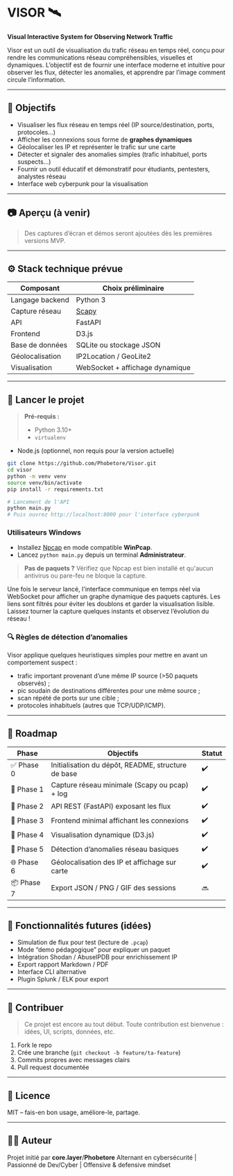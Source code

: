 # VISOR 🛰️

**Visual Interactive System for Observing Network Traffic**

Visor est un outil de visualisation du trafic réseau en temps réel, conçu pour rendre les communications réseau compréhensibles, visuelles et dynamiques. L’objectif est de fournir une interface moderne et intuitive pour observer les flux, détecter les anomalies, et apprendre par l’image comment circule l’information.

---

## 📌 Objectifs

- Visualiser les flux réseau en temps réel (IP source/destination, ports, protocoles…)
- Afficher les connexions sous forme de **graphes dynamiques**
- Géolocaliser les IP et représenter le trafic sur une carte
- Détecter et signaler des anomalies simples (trafic inhabituel, ports suspects…)
- Fournir un outil éducatif et démonstratif pour étudiants, pentesters, analystes réseau
- Interface web cyberpunk pour la visualisation

---

## 📷 Aperçu (à venir)

> Des captures d’écran et démos seront ajoutées dès les premières versions MVP.

---

## ⚙️ Stack technique prévue

| Composant         | Choix préliminaire               |
|-------------------|----------------------------------|
| Langage backend   | Python 3                         |
| Capture réseau    | [Scapy](https://scapy.net/)     |
| API               | FastAPI                          |
| Frontend          | D3.js                             |
| Base de données   | SQLite ou stockage JSON         |
| Géolocalisation   | IP2Location / GeoLite2          |
| Visualisation     | WebSocket + affichage dynamique |

---

## 🚀 Lancer le projet

> **Pré-requis :**
> - Python 3.10+
> - `virtualenv`
- Node.js (optionnel, non requis pour la version actuelle)

```bash
git clone https://github.com/Phobetore/Visor.git
cd visor
python -m venv venv
source venv/bin/activate
pip install -r requirements.txt

# Lancement de l'API
python main.py
# Puis ouvrez http://localhost:8000 pour l'interface cyberpunk
```

### Utilisateurs Windows

- Installez [Npcap](https://npcap.com/) en mode compatible **WinPcap**.
- Lancez `python main.py` depuis un terminal **Administrateur**.

> **Pas de paquets ?** Vérifiez que Npcap est bien installé et qu'aucun antivirus ou pare-feu ne bloque la capture.

Une fois le serveur lancé, l'interface communique en temps réel via WebSocket
pour afficher un graphe dynamique des paquets capturés. Les liens sont filtrés
pour éviter les doublons et garder la visualisation lisible. Laissez tourner la
capture quelques instants et observez l’évolution du réseau !

### 🔍 Règles de détection d’anomalies

Visor applique quelques heuristiques simples pour mettre en avant un comportement suspect :

- trafic important provenant d’une même IP source (>50 paquets observés) ;
- pic soudain de destinations différentes pour une même source ;
- scan répété de ports sur une cible ;
- protocoles inhabituels (autres que TCP/UDP/ICMP).

---

## 📍 Roadmap

| Phase | Objectifs | Statut |
|-------|-----------|--------|
| ✅ Phase 0 | Initialisation du dépôt, README, structure de base | ✔️ |
| 🔧 Phase 1 | Capture réseau minimale (Scapy ou pcap) + log | ✔️ |
| 🔧 Phase 2 | API REST (FastAPI) exposant les flux | ✔️ |
| 🔧 Phase 3 | Frontend minimal affichant les connexions | ✔️ |
| 🔧 Phase 4 | Visualisation dynamique (D3.js) | ✔️ |
| 🔧 Phase 5 | Détection d’anomalies réseau basiques | ✔️ |
| 🌐 Phase 6 | Géolocalisation des IP et affichage sur carte | ✔️ |
| 📦 Phase 7 | Export JSON / PNG / GIF des sessions | 🔜 |

---

## 🧪 Fonctionnalités futures (idées)

- Simulation de flux pour test (lecture de `.pcap`)
- Mode “demo pédagogique” pour expliquer un paquet
- Intégration Shodan / AbuseIPDB pour enrichissement IP
- Export rapport Markdown / PDF
- Interface CLI alternative
- Plugin Splunk / ELK pour export

---

## 🤝 Contribuer

> Ce projet est encore au tout début. Toute contribution est bienvenue : idées, UI, scripts, données, etc.

1. Fork le repo
2. Crée une branche (`git checkout -b feature/ta-feature`)
3. Commits propres avec messages clairs
4. Pull request documentée

---

## 📝 Licence

MIT – fais-en bon usage, améliore-le, partage.

---

## 👨‍💻 Auteur

Projet initié par **core.layer**/**Phobetore** 
Alternant en cybersécurité | Passionné de Dev/Cyber | Offensive & defensive mindset
